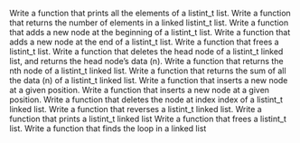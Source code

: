 Write a function that prints all the elements of a listint_t list.
Write a function that returns the number of elements in a linked listint_t list.
Write a function that adds a new node at the beginning of a listint_t list.
Write a function that adds a new node at the end of a listint_t list.
Write a function that frees a listint_t list.
Write a function that deletes the head node of a listint_t linked list, and returns the head node’s data (n).
Write a function that returns the nth node of a listint_t linked list.
Write a function that returns the sum of all the data (n) of a listint_t linked list.
Write a function that inserts a new node at a given position.
Write a function that inserts a new node at a given position.
Write a function that deletes the node at index index of a listint_t linked list.
Write a function that reverses a listint_t linked list.
Write a function that prints a listint_t linked list
Write a function that frees a listint_t list.
Write a function that finds the loop in a linked list
